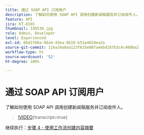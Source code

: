 ```yaml
---
title: 通过 SOAP API 订阅用户
description: 了解如何使用 SOAP API 调用创建新闻稿服务并订阅收件人。
feature: API
jira: KT-8165
thumbnail: 336538.jpg
role: Admin, Developer
level: Experienced
exl-id: 6bd2f88a-9da4-43ea-8b18-b51a4024ea2a
source-git-commit: 116a24a8aa123f615e08fa4ebd187b3c4c460ba2
workflow-type: ht
source-wordcount: '52'
ht-degree: 100%

---
```


# 通过 SOAP API 订阅用户

了解如何使用 SOAP API 调用创建新闻稿服务并订阅收件人。

>[!VIDEO](https://video.tv.adobe.com/v/336538?quality=12&learn=on){transcript=true}

继续执行：[步骤 4 - 使用工作流创建内容摘要](/help/tutorial-use-soap-apis/create-article-alert-delivery-overview.md)
